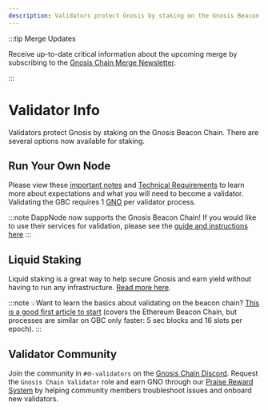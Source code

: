 ```yaml
---
description: Validators protect Gnosis by staking on the Gnosis Beacon Chain.
---
```


:::tip Merge Updates

Receive up-to-date critical information about the upcoming merge by subscribing to the [Gnosis Chain Merge Newsletter](https://gnosismerge.substack.com/).

:::

# Validator Info

Validators protect Gnosis by staking on the Gnosis Beacon Chain. There are several options now available for staking.

## Run Your Own Node

Please view these [important notes](/node/consensus-layer-validator#before-starting) and [Technical Requirements](/node/consensus-layer-validator#beacon-chain-node-requirements) to learn more about expectations and what you will need to become a validator. Validating the GBC requires 1 [GNO](/about/tokens/gno) per validator process.

:::note
DappNode now supports the Gnosis Beacon Chain! If you would like to use their services for validation, please see the [guide and instructions here](https://forum.dappnode.io/t/how-to-setup-a-gnosis-beacon-chain-gbc-validator-on-dappnode/1351)
:::

## Liquid Staking
Liquid staking is a great way to help secure Gnosis and earn yield without having to run any infrastructure. [Read more here](/tools/beacon-chain/liquid-staking).

:::note
:bulb:Want to learn the basics about validating on the beacon chain? [This is a good first article to start](https://medium.com/alethio/ethereum-2-a-validators-journey-through-the-beacon-chain-843f70aaab2e) (covers the Ethereum Beacon Chain, but processes are similar on GBC only faster: 5 sec blocks and 16 slots per epoch).
:::

## Validator Community

Join the community in `#🌐-validators` on the [Gnosis Chain Discord](https://discord.gg/gnosischain). Request the `Gnosis Chain Validator` role and earn GNO through our [Praise Reward System](https://mirror.xyz/0xBcBfF58E166C78a0f7200Cc134b3b358eF0974E9/Cf2tQZdjIfsIiYKhejbC-hsM_IOIs8QVuK6ZO1XWvjw) by helping community members troubleshoot issues and onboard new validators.
